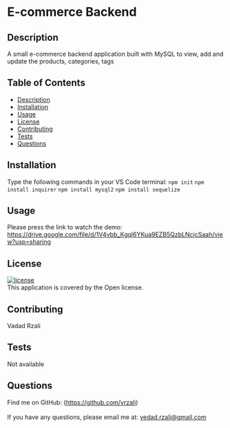 # E-commerce Backend
## Description
A small e-commerce backend application built with MySQL to view, add and update the products, categories, tags
## Table of Contents
- [Description](#description)
- [Installation](#installation)
- [Usage](#usage)
- [License](#license)
- [Contributing](#contributing)
- [Tests](#tests)
- [Questions](#questions)
## Installation
Type the following commands in your VS Code terminal: `npm init` `npm install inquirer` `npm install mysql2` `npm install sequelize`

## Usage
Please press the link to watch the demo: https://drive.google.com/file/d/1V4vbb_Kgql6YKua9EZB5QzbLNcjcSaah/view?usp=sharing
## License
[![license](https://img.shields.io/badge/license-Open-blue)](https://shields.io)
<br />
This application is covered by the Open license. 
## Contributing
Vadad Rzali
## Tests
Not available
## Questions
Find me on GitHub: (https://github.com/vrzali)<br />
<br />
If you have any questions, please email me at: vedad.rzali@gmail.com<br /><br />
